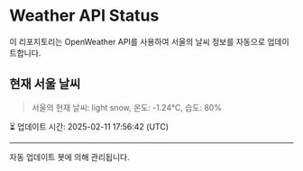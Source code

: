 
# Weather API Status

이 리포지토리는 OpenWeather API를 사용하여 서울의 날씨 정보를 자동으로 업데이트합니다.

## 현재 서울 날씨
> 서울의 현재 날씨: light snow, 온도: -1.24°C, 습도: 80%

⏳ 업데이트 시간: 2025-02-11 17:56:42 (UTC)

---
자동 업데이트 봇에 의해 관리됩니다.
